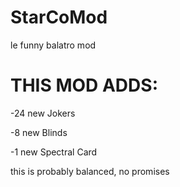# StarCoMod
le funny balatro mod

# THIS MOD ADDS:
-24 new Jokers

-8 new Blinds

-1 new Spectral Card

this is probably balanced, no promises
